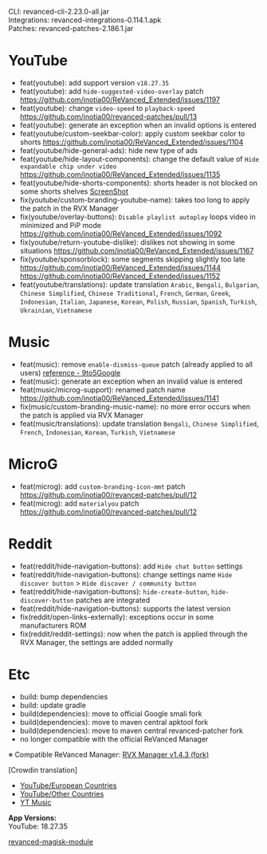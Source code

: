 CLI: revanced-cli-2.23.0-all.jar  
Integrations: revanced-integrations-0.114.1.apk  
Patches: revanced-patches-2.186.1.jar  

YouTube
==
- feat(youtube): add support version `v18.27.35`
- feat(youtube): add `hide-suggested-video-overlay` patch https://github.com/inotia00/ReVanced_Extended/issues/1197
- feat(youtube): change `video-speed` to `playback-speed` https://github.com/inotia00/revanced-patches/pull/13
- feat(youtube): generate an exception when an invalid options is entered
- feat(youtube/custom-seekbar-color): apply custom seekbar color to shorts https://github.com/inotia00/ReVanced_Extended/issues/1104
- feat(youtube/hide-general-ads): hide new type of ads
- feat(youtube/hide-layout-components): change the default value of `Hide expandable chip under video` https://github.com/inotia00/ReVanced_Extended/issues/1135
- feat(youtube/hide-shorts-components): shorts header is not blocked on some shorts shelves [ScreenShot](https://imgur.com/a/Z81TCYm)
- fix(youtube/custom-branding-youtube-name): takes too long to apply the patch in the RVX Manager
- fix(youtube/overlay-buttons): `Disable playlist autoplay` loops video in minimized and PiP mode https://github.com/inotia00/ReVanced_Extended/issues/1092
- fix(youtube/return-youtube-dislike): dislikes not showing in some situations https://github.com/inotia00/ReVanced_Extended/issues/1167
- fix(youtube/sponsorblock): some segments skipping slightly too late https://github.com/inotia00/ReVanced_Extended/issues/1144 https://github.com/inotia00/ReVanced_Extended/issues/1152
- feat(youtube/translations): update translation
`Arabic`, `Bengali`, `Bulgarian`, `Chinese Simplified`, `Chinese Traditional`, `French`, `German`, `Greek`, `Indonesian`, `Italian`, `Japanese`, `Korean`, `Polish`, `Russian`, `Spanish`, `Turkish`, `Ukrainian`, `Vietnamese`


Music
==
- feat(music): remove `enable-dismiss-queue` patch (already applied to all users) [reference - 9to5Google](https://9to5google.com/2023/07/13/youtube-music-dismiss-queue/)
- feat(music): generate an exception when an invalid value is entered
- feat(music/microg-support): renamed patch name https://github.com/inotia00/ReVanced_Extended/issues/1141
- fix(music/custom-branding-music-name): no more error occurs when the patch is applied via RVX Manager
- feat(music/translations): update translation
`Bengali`, `Chinese Simplified`, `French`, `Indonesian`, `Korean`, `Turkish`, `Vietnamese`


MicroG
==
- feat(microg): add `custom-branding-icon-mmt` patch https://github.com/inotia00/revanced-patches/pull/12
- feat(microg): add `materialyou` patch https://github.com/inotia00/revanced-patches/pull/12


Reddit
==
- feat(reddit/hide-navigation-buttons): add `Hide chat button` settings
- feat(reddit/hide-navigation-buttons): change settings name `Hide discover button` > `Hide discover / community button`
- feat(reddit/hide-navigation-buttons): `hide-create-button`, `hide-discover-button` patches are integrated
- feat(reddit/hide-navigation-buttons): supports the latest version
- fix(reddit/open-links-externally): exceptions occur in some manufacturers ROM
- fix(reddit/reddit-settings): now when the patch is applied through the RVX Manager, the settings are added normally


Etc
==
- build: bump dependencies
- build: update gradle
- build(dependencies): move to official Google smali fork
- build(dependencies): move to maven central apktool fork
- build(dependencies): move to maven central revanced-patcher fork
- no longer compatible with the official ReVanced Manager


※ Compatible ReVanced Manager: [RVX Manager v1.4.3 (fork)](https://github.com/inotia00/revanced-manager/releases/tag/v1.4.3)

[Crowdin translation]
- [YouTube/European Countries](https://crowdin.com/project/revancedextendedeu)
- [YouTube/Other Countries](https://crowdin.com/project/revancedextended)
- [YT Music](https://crowdin.com/project/revanced-music-extended)

  
**App Versions:**  
YouTube: 18.27.35  

[revanced-magisk-module](https://github.com/j-hc/revanced-magisk-module)  

